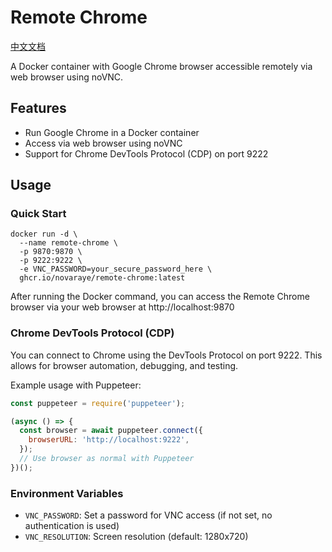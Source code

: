 # Remote Chrome
[中文文档](README_CN.md)

A Docker container with Google Chrome browser accessible remotely via web browser using noVNC.

## Features

* Run Google Chrome in a Docker container
* Access via web browser using noVNC
* Support for Chrome DevTools Protocol (CDP) on port 9222

## Usage

### Quick Start

```
docker run -d \
  --name remote-chrome \
  -p 9870:9870 \
  -p 9222:9222 \
  -e VNC_PASSWORD=your_secure_password_here \
  ghcr.io/novaraye/remote-chrome:latest
```

After running the Docker command, you can access the Remote Chrome browser via your web browser at http://localhost:9870 

### Chrome DevTools Protocol (CDP)

You can connect to Chrome using the DevTools Protocol on port 9222. This allows for browser automation, debugging, and testing.

Example usage with Puppeteer:

```javascript
const puppeteer = require('puppeteer');

(async () => {
  const browser = await puppeteer.connect({
    browserURL: 'http://localhost:9222',
  });
  // Use browser as normal with Puppeteer
})();
```

### Environment Variables

* `VNC_PASSWORD`: Set a password for VNC access (if not set, no authentication is used)
* `VNC_RESOLUTION`: Screen resolution (default: 1280x720)
